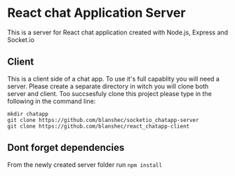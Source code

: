 # React chat Application Server

This is a server for React chat application created with Node.js, Express and Socket.io

## Client

This is a client side of a chat app. To use it's full capablity you will need a server. Please create a separate directory in witch you will clone both server and client. Too succsesfuly clone this project please type in the following in the command line:

```shell
mkdir chatapp
git clone https://github.com/blanshec/socketio_chatapp-server
git clone https://github.com/blanshec/react_chatapp-client
```

## Dont forget dependencies

From the newly created server folder run `npm install`
